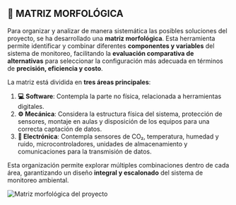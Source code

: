 
## 🧩 MATRIZ MORFOLÓGICA

Para organizar y analizar de manera sistemática las posibles soluciones del proyecto, se ha desarrollado una **matriz morfológica**. Esta herramienta permite identificar y combinar diferentes **componentes y variables** del sistema de monitoreo, facilitando la **evaluación comparativa de alternativas** para seleccionar la configuración más adecuada en términos de **precisión, eficiencia y costo**.  

La matriz está dividida en **tres áreas principales**:

1. **💻 Software**: Contempla la parte no física, relacionada a herramientas digitales.  
2. **⚙️ Mecánica**: Considera la estructura física del sistema, protección de sensores, montaje en aulas y disposición de los equipos para una correcta captación de datos.  
3. **🔌 Electrónica**: Contempla sensores de CO₂, temperatura, humedad y ruido, microcontroladores, unidades de almacenamiento y comunicaciones para la transmisión de datos.  

Esta organización permite explorar múltiples combinaciones dentro de cada área, garantizando un diseño **integral y escalonado** del sistema de monitoreo ambiental.

![Matriz morfológica del proyecto](https://github.com/aquinoestoyxd/Proyecto_de_Ingenieria_1/blob/main/Im%C3%A1genes/Matriz_final.png)
